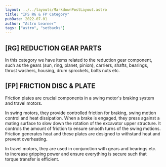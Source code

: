 ```yaml
---
layout: ../../layouts/MarkdownPostLayout.astro
title: "IPS RG & FP Category"
pubDate: 2022-07-01
author: "Astro Learner"
tags: ["astro", "setbacks"]
---
```


## \[RG] REDUCTION GEAR PARTS

In this category we have items related to the reduction gear component, such as the gears (sun, ring, planet, pinion), carriers, shafts, bearings, thrust washers, housing, drum sprockets, bolts nuts etc.

## \[FP] FRICTION DISC & PLATE

Friction plates are crucial components in a swing motor's braking system and travel motors.

In swing motors, they provide controlled friction for braking, swing motion control and heat dissipation. When a brake is engaged, they press against a mating surface to slow down the rotation of the excavator upper structure. It controls the amount of friction to ensure smooth turns of the swing motions. Friction generates heat and these plates are designed to withstand heat and prevent overheating.

In travel motors, they are used in conjunction with gears and bearings etc. to increase gripping power and ensure everything is secure such that torque transfer is efficient.
